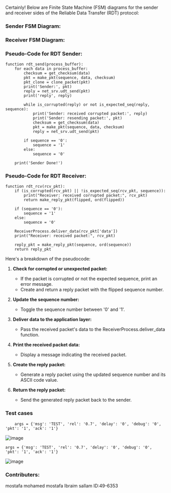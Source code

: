 Certainly! Below are Finite State Machine (FSM) diagrams for the sender and receiver sides of the Reliable Data Transfer (RDT) protocol:

### Sender FSM Diagram:



### Receiver FSM Diagram:

### Pseudo-Code for RDT Sender:
```
function rdt_send(process_buffer):
    for each data in process_buffer:
        checksum = get_checksum(data)
        pkt = make_pkt(sequence, data, checksum)
        pkt_clone = clone_packet(pkt)
        print('Sender:', pkt)
        reply = net_srv.udt_send(pkt)
        print('reply', reply)

        while is_corrupted(reply) or not is_expected_seq(reply, sequence):
            print('Sender: received corrupted packet:', reply)
            print('Sender: resending packet:', pkt)
            checksum = get_checksum(data)
            pkt = make_pkt(sequence, data, checksum)
            reply = net_srv.udt_send(pkt)

        if sequence == '0':
            sequence = '1'
        else:
            sequence = '0'

    print('Sender Done!')
```

### Pseudo-Code for RDT Receiver:
```
function rdt_rcv(rcv_pkt):
    if (is_corrupted(rcv_pkt) || !is_expected_seq(rcv_pkt, sequence)):
        print("Receiver: received corrupted packet:", rcv_pkt)
        return make_reply_pkt(flipped, ord(flipped))

    if (sequence == '0'):
        sequence = '1'
    else:
        sequence = '0'

    ReceiverProcess.deliver_data(rcv_pkt['data'])
    print("Receiver: received packet:", rcv_pkt)

    reply_pkt = make_reply_pkt(sequence, ord(sequence))
    return reply_pkt
```

Here's a breakdown of the pseudocode:

1. **Check for corrupted or unexpected packet:**
   - If the packet is corrupted or not the expected sequence, print an error message.
   - Create and return a reply packet with the flipped sequence number.

2. **Update the sequence number:**
   - Toggle the sequence number between '0' and '1'.

3. **Deliver data to the application layer:**
   - Pass the received packet's data to the ReceiverProcess.deliver_data function.

4. **Print the received packet data:**
   - Display a message indicating the received packet.

5. **Create the reply packet:**
   - Generate a reply packet using the updated sequence number and its ASCII code value.

6. **Return the reply packet:**
   - Send the generated reply packet back to the sender.
### Test cases 
```
    args = {'msg': 'TEST', 'rel': '0.7', 'delay': '0', 'debug': '0', 'pkt': '1', 'ack': '1'}
```
![image](https://github.com/mostaf7583/NetworkCourse2023/assets/73074293/09b175f7-b081-4a28-822d-55423046be62)
```
args = {'msg': 'TEST', 'rel': '0.7', 'delay': '0', 'debug': '0', 'pkt': '1', 'ack': '1'}
```
![image](https://github.com/mostaf7583/NetworkCourse2023/assets/73074293/9f1356b0-4d81-44f3-9e6f-b8742c8785d7)

### Contributers:
mostafa mohamed mostafa Ibraim sallam 
ID:49-6353
